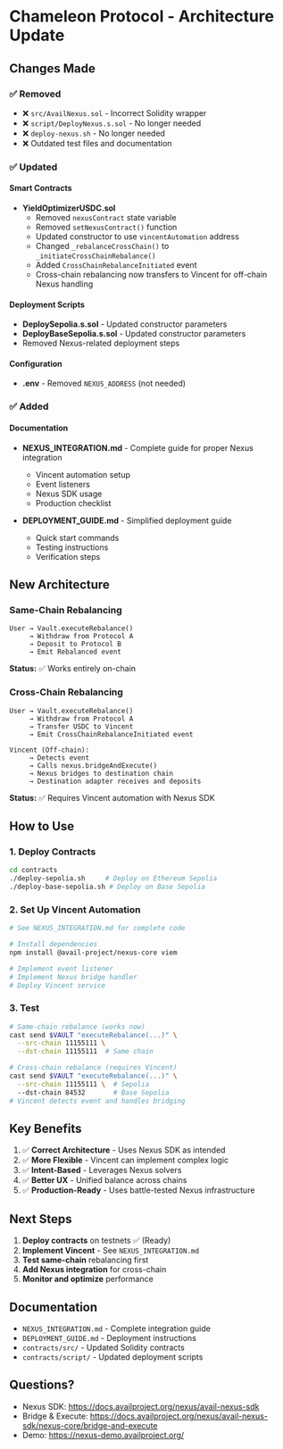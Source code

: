 # Chameleon Protocol - Architecture Update

## Changes Made

### ✅ Removed

-   ❌ `src/AvailNexus.sol` - Incorrect Solidity wrapper
-   ❌ `script/DeployNexus.s.sol` - No longer needed
-   ❌ `deploy-nexus.sh` - No longer needed
-   ❌ Outdated test files and documentation

### ✅ Updated

#### Smart Contracts

-   **YieldOptimizerUSDC.sol**
    -   Removed `nexusContract` state variable
    -   Removed `setNexusContract()` function
    -   Updated constructor to use `vincentAutomation` address
    -   Changed `_rebalanceCrossChain()` to `_initiateCrossChainRebalance()`
    -   Added `CrossChainRebalanceInitiated` event
    -   Cross-chain rebalancing now transfers to Vincent for off-chain Nexus handling

#### Deployment Scripts

-   **DeploySepolia.s.sol** - Updated constructor parameters
-   **DeployBaseSepolia.s.sol** - Updated constructor parameters
-   Removed Nexus-related deployment steps

#### Configuration

-   **.env** - Removed `NEXUS_ADDRESS` (not needed)

### ✅ Added

#### Documentation

-   **NEXUS_INTEGRATION.md** - Complete guide for proper Nexus integration

    -   Vincent automation setup
    -   Event listeners
    -   Nexus SDK usage
    -   Production checklist

-   **DEPLOYMENT_GUIDE.md** - Simplified deployment guide
    -   Quick start commands
    -   Testing instructions
    -   Verification steps

## New Architecture

### Same-Chain Rebalancing

```
User → Vault.executeRebalance()
     → Withdraw from Protocol A
     → Deposit to Protocol B
     → Emit Rebalanced event
```

**Status:** ✅ Works entirely on-chain

### Cross-Chain Rebalancing

```
User → Vault.executeRebalance()
     → Withdraw from Protocol A
     → Transfer USDC to Vincent
     → Emit CrossChainRebalanceInitiated event

Vincent (Off-chain):
     → Detects event
     → Calls nexus.bridgeAndExecute()
     → Nexus bridges to destination chain
     → Destination adapter receives and deposits
```

**Status:** ✅ Requires Vincent automation with Nexus SDK

## How to Use

### 1. Deploy Contracts

```bash
cd contracts
./deploy-sepolia.sh     # Deploy on Ethereum Sepolia
./deploy-base-sepolia.sh # Deploy on Base Sepolia
```

### 2. Set Up Vincent Automation

```bash
# See NEXUS_INTEGRATION.md for complete code

# Install dependencies
npm install @avail-project/nexus-core viem

# Implement event listener
# Implement Nexus bridge handler
# Deploy Vincent service
```

### 3. Test

```bash
# Same-chain rebalance (works now)
cast send $VAULT "executeRebalance(...)" \
  --src-chain 11155111 \
  --dst-chain 11155111  # Same chain

# Cross-chain rebalance (requires Vincent)
cast send $VAULT "executeRebalance(...)" \
  --src-chain 11155111 \  # Sepolia
  --dst-chain 84532       # Base Sepolia
# Vincent detects event and handles bridging
```

## Key Benefits

1. ✅ **Correct Architecture** - Uses Nexus SDK as intended
2. ✅ **More Flexible** - Vincent can implement complex logic
3. ✅ **Intent-Based** - Leverages Nexus solvers
4. ✅ **Better UX** - Unified balance across chains
5. ✅ **Production-Ready** - Uses battle-tested Nexus infrastructure

## Next Steps

1. **Deploy contracts** on testnets ✅ (Ready)
2. **Implement Vincent** - See `NEXUS_INTEGRATION.md`
3. **Test same-chain** rebalancing first
4. **Add Nexus integration** for cross-chain
5. **Monitor and optimize** performance

## Documentation

-   `NEXUS_INTEGRATION.md` - Complete integration guide
-   `DEPLOYMENT_GUIDE.md` - Deployment instructions
-   `contracts/src/` - Updated Solidity contracts
-   `contracts/script/` - Updated deployment scripts

## Questions?

-   Nexus SDK: https://docs.availproject.org/nexus/avail-nexus-sdk
-   Bridge & Execute: https://docs.availproject.org/nexus/avail-nexus-sdk/nexus-core/bridge-and-execute
-   Demo: https://nexus-demo.availproject.org/
